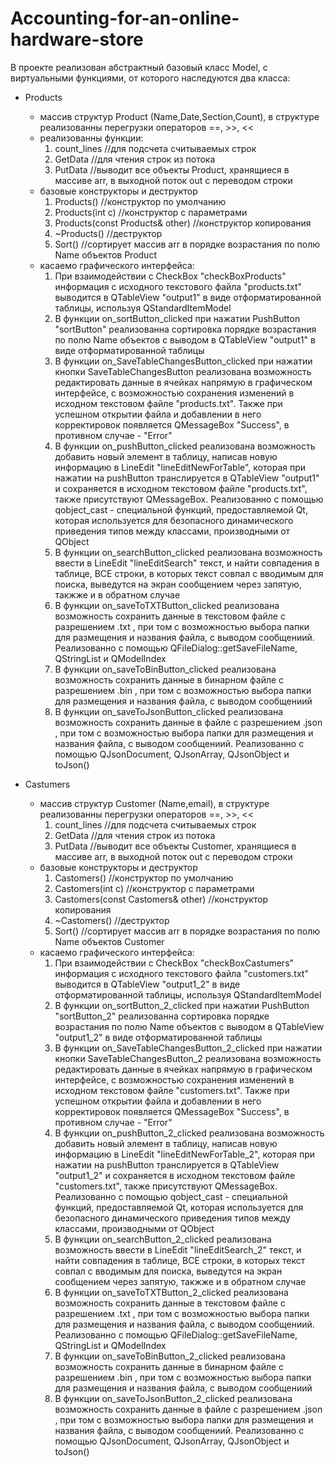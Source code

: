 # Accounting-for-an-online-hardware-store

В проекте реализован абстрактный базовый класс Model, с виртуальными функциями, от которого наследуются два класса:
- Products
  * массив структур Product (Name,Date,Section,Count), в структуре реализованны перегрузки операторов ==, >>, <<
  * реализованны функции:
    1) count_lines //для подсчета считываемых строк
    2) GetData //для чтения строк из потока
    3) PutData //выводит все объекты Product, хранящиеся в массиве arr, в выходной поток out с переводом строки
  * базовые конструкторы и деструктор
    1) Products() //конструктор по умолчанию
    2) Products(int c) //конструктор с параметрами
    3) Products(const Products& other) //конструктор копирования
    4) ~Products() //деструктор
    5) Sort() //сортирует массив arr в порядке возрастания по полю Name объектов Product
  * касаемо графического интерфейса:
    1) При взаимодействии с CheckBox "checkBoxProducts" информация с исходного текстового файла "products.txt" выводится в QTableView "output1" в виде отформатированной таблицы, используя QStandardItemModel
    2) В функции on_sortButton_clicked при нажатии PushButton "sortButton" реализованна сортировка порядке возрастания по полю Name объектов с выводом в QTableView "output1" в виде отформатированной таблицы
    3) В функции on_SaveTableChangesButton_clicked при нажатии кнопки SaveTableChangesButton реализована возможность редактировать данные в ячейках напрямую в графическом интерфейсе, с возможностью сохранения изменений в исходном текстовом файле "products.txt". Также при успешном открытии файла и добавлении в него корректировок появляется QMessageBox "Success", в противном случае - "Error"
    4) В функции on_pushButton_clicked реализована возможность добавить новый элемент в таблицу, написав новую информацию в LineEdit "lineEditNewForTable", которая при нажатии на pushButton транслируется в QTableView "output1" и сохраняется в исходном текстовом файле "products.txt", также присутствуют QMessageBox. Реализованно с помощью qobject_cast - специальной функций, предоставляемой Qt, которая используется для безопасного динамического приведения типов между классами, производными от QObject
    5) В функции on_searchButton_clicked реализована возможность ввести в LineEdit "lineEditSearch" текст, и найти совпадения в таблице, ВСЕ строки, в которых текст совпал с вводимым для поиска, выведутся на экран сообщением через запятую, такжже и в обратном случае
    6) В функции on_saveToTXTButton_clicked реализована возможность сохранить данные в текстовом файле с разрешением .txt , при том с возможностью выбора папки для размещения и названия файла, с выводом сообщениий. Реализованно с помощью QFileDialog::getSaveFileName, QStringList и QModelIndex
    7) В функции on_saveToBinButton_clicked реализована возможность сохранить данные в бинарном файле с разрешением .bin , при том с возможностью выбора папки для размещения и названия файла, с выводом сообщениий
    8) В функции on_saveToJsonButton_clicked реализована возможность сохранить данные в файле с разрешением .json , при том с возможностью выбора папки для размещения и названия файла, с выводом сообщениий. Реализованно с помощью QJsonDocument, QJsonArray, QJsonObject и toJson()
  
- Castumers
  * массив структур Customer (Name,email), в структуре реализованны перегрузки операторов ==, >>, <<
    1) count_lines //для подсчета считываемых строк
    2) GetData //для чтения строк из потока
    3) PutData //выводит все объекты Customer, хранящиеся в массиве arr, в выходной поток out с переводом строки
  * базовые конструкторы и деструктор
    1) Castomers() //конструктор по умолчанию
    2) Castomers(int c) //конструктор с параметрами
    3) Castomers(const Castomers& other) //конструктор копирования
    4) ~Castomers() //деструктор
    5) Sort() //сортирует массив arr в порядке возрастания по полю Name объектов Customer
  * касаемо графического интерфейса:
    1) При взаимодействии с CheckBox "checkBoxCastumers" информация с исходного текстового файла "customers.txt" выводится в QTableView "output1_2" в виде отформатированной таблицы, используя QStandardItemModel
    2) В функции on_sortButton_2_clicked при нажатии PushButton "sortButton_2" реализованна сортировка порядке возрастания по полю Name объектов с выводом в QTableView "output1_2" в виде отформатированной таблицы
    3) В функции on_SaveTableChangesButton_2_clicked при нажатии кнопки SaveTableChangesButton_2 реализована возможность редактировать данные в ячейках напрямую в графическом интерфейсе, с возможностью сохранения изменений в исходном текстовом файле "customers.txt". Также при успешном открытии файла и добавлении в него корректировок появляется QMessageBox "Success", в противном случае - "Error"
    4) В функции on_pushButton_2_clicked реализована возможность добавить новый элемент в таблицу, написав новую информацию в LineEdit "lineEditNewForTable_2", которая при нажатии на pushButton транслируется в QTableView "output1_2" и сохраняется в исходном текстовом файле "customers.txt", также присутствуют QMessageBox. Реализованно с помощью qobject_cast - специальной функций, предоставляемой Qt, которая используется для безопасного динамического приведения типов между классами, производными от QObject
    5) В функции on_searchButton_2_clicked реализована возможность ввести в LineEdit "lineEditSearch_2" текст, и найти совпадения в таблице, ВСЕ строки, в которых текст совпал с вводимым для поиска, выведутся на экран сообщением через запятую, такжже и в обратном случае
    6) В функции on_saveToTXTButton_2_clicked реализована возможность сохранить данные в текстовом файле с разрешением .txt , при том с возможностью выбора папки для размещения и названия файла, с выводом сообщениий. Реализованно с помощью QFileDialog::getSaveFileName, QStringList и QModelIndex
    7) В функции on_saveToBinButton_2_clicked реализована возможность сохранить данные в бинарном файле с разрешением .bin , при том с возможностью выбора папки для размещения и названия файла, с выводом сообщениий
    8) В функции on_saveToJsonButton_2_clicked реализована возможность сохранить данные в файле с разрешением .json , при том с возможностью выбора папки для размещения и названия файла, с выводом сообщениий. Реализованно с помощью QJsonDocument, QJsonArray, QJsonObject и toJson()
